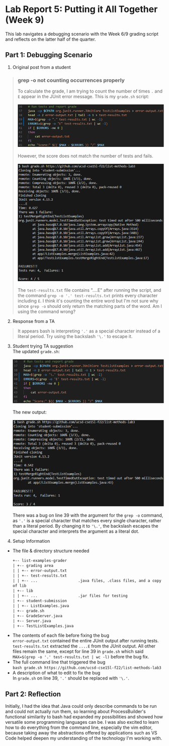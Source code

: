 # Lab Report 5: Putting it All Together (Week 9)
This lab navigates a debugging scenario with the Week 6/9 grading script and reflects on the latter half of the quarter.

## Part 1: Debugging Scenario

1. Original post from a student
  > ### grep -o not counting occurrences properly <br>
  > To calculate the grade, I am trying to count the number of times `.` and `E` appear in the JUnit error message. This is my `grade.sh` script: <br> <br>
  > ![Screenshot of grade.sh](cse15l-report-5-ss-1.png) <br> <br>
  > However, the score does not match the number of tests and fails. <br> <br>
  > ![Screenshot of symptom](cse15l-report-5-ss-2.png) <br> <br>
  > The `test-results.txt` file contains "....E" after running the script, and the command `grep -o '.' test-results.txt` prints every character including `E`. I think it's counting the entire word but I'm not sure why since `grep -o` should only return the matching parts of the word. Am I using the command wrong?

2. Response from a TA <br>
  > It appears bash is interpreting `'.'` as a special character instead of a literal period. Try using the backslash `'\.'` to escape it.

3. Student trying TA suggestion <br>
  The updated `grade.sh`: <br> <br>
  ![Screenshot of new grade.sh](cse15l-report-5-ss-3.png) <br> <br>
  The new output: <br> <br>
  ![Screenshot of new output](cse15l-report-5-ss-4.png) <br> <br>
  There was a bug on line 39 with the argument for the `grep -o` command, as `'.'` is a special character that matches every single character, rather than a literal period. By changing it to `'\.'`, the backslash escapes the special character and interprets the argument as a literal dot.

4. Setup Information
- The file & directory structure needed
  ```
  +-- list-examples-grader
  | +-- grading area
  | | +-- error-output.txt
  | | +-- test-results.txt
  | | +-- ...                  .java files, .class files, and a copy of lib
  | +-- lib
  | | +-- ...                  .jar files for testing
  | +-- student-submission
  | | +-- ListExamples.java
  | +-- grade.sh
  | +-- GradeServer.java
  | +-- Server.java
  | +-- TestListExamples.java
  ```
- The contents of each file before fixing the bug <br>
  `error-output.txt` contained the entire JUnit output after running tests. `test-results.txt` extracted the `....E` from the JUnit output. All other files remain the same, except for line 39 in `grade.sh` which said `MAX=$(grep -o '.' test-results.txt | wc -l)` before the bug fix.
- The full command line that triggered the bug <br>
  `bash grade.sh https://github.com/ucsd-cse15l-f22/list-methods-lab3`
- A description of what to edit to fix the bug <br>
  In `grade.sh` on line 39, `'.'` should be replaced with `'\.'`.


## Part 2: Reflection
Initially, I had the idea that Java could only describe commands to be run and could not actually run them, so learning about ProcessBuilder's functional similarity to bash had expanded my possibilities and showed how versatile some programming languages can be. I was also excited to learn how to do everything from the command line, especially the vim editor, because taking away the abstractions offered by applications such as VS Code helped deepen my understanding of the technology I'm working with.
